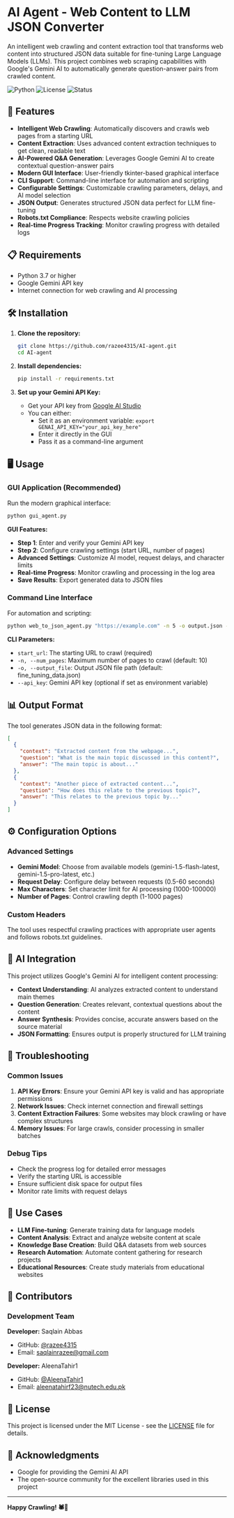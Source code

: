 # AI Agent - Web Content to LLM JSON Converter

An intelligent web crawling and content extraction tool that transforms web content into structured JSON data suitable for fine-tuning Large Language Models (LLMs). This project combines web scraping capabilities with Google's Gemini AI to automatically generate question-answer pairs from crawled content.

![Python](https://img.shields.io/badge/Python-3.7+-blue.svg)
![License](https://img.shields.io/badge/License-MIT-green.svg)
![Status](https://img.shields.io/badge/Status-Active-brightgreen.svg)

## 🚀 Features

- **Intelligent Web Crawling**: Automatically discovers and crawls web pages from a starting URL
- **Content Extraction**: Uses advanced content extraction techniques to get clean, readable text
- **AI-Powered Q&A Generation**: Leverages Google Gemini AI to create contextual question-answer pairs
- **Modern GUI Interface**: User-friendly tkinter-based graphical interface
- **CLI Support**: Command-line interface for automation and scripting
- **Configurable Settings**: Customizable crawling parameters, delays, and AI model selection
- **JSON Output**: Generates structured JSON data perfect for LLM fine-tuning
- **Robots.txt Compliance**: Respects website crawling policies
- **Real-time Progress Tracking**: Monitor crawling progress with detailed logs

## 📋 Requirements

- Python 3.7 or higher
- Google Gemini API key
- Internet connection for web crawling and AI processing

## 🛠️ Installation

1. **Clone the repository:**
   ```bash
   git clone https://github.com/razee4315/AI-agent.git
   cd AI-agent
   ```

2. **Install dependencies:**
   ```bash
   pip install -r requirements.txt
   ```

3. **Set up your Gemini API Key:**
   - Get your API key from [Google AI Studio](https://makersuite.google.com/app/apikey)
   - You can either:
     - Set it as an environment variable: `export GENAI_API_KEY="your_api_key_here"`
     - Enter it directly in the GUI
     - Pass it as a command-line argument

## 🖥️ Usage

### GUI Application (Recommended)

Run the modern graphical interface:

```bash
python gui_agent.py
```

**GUI Features:**
- **Step 1**: Enter and verify your Gemini API key
- **Step 2**: Configure crawling settings (start URL, number of pages)
- **Advanced Settings**: Customize AI model, request delays, and character limits
- **Real-time Progress**: Monitor crawling and processing in the log area
- **Save Results**: Export generated data to JSON files

### Command Line Interface

For automation and scripting:

```bash
python web_to_json_agent.py "https://example.com" -n 5 -o output.json --api_key "your_api_key"
```

**CLI Parameters:**
- `start_url`: The starting URL to crawl (required)
- `-n, --num_pages`: Maximum number of pages to crawl (default: 10)
- `-o, --output_file`: Output JSON file path (default: fine_tuning_data.json)
- `--api_key`: Gemini API key (optional if set as environment variable)

## 📊 Output Format

The tool generates JSON data in the following format:

```json
[
  {
    "context": "Extracted content from the webpage...",
    "question": "What is the main topic discussed in this content?",
    "answer": "The main topic is about..."
  },
  {
    "context": "Another piece of extracted content...",
    "question": "How does this relate to the previous topic?",
    "answer": "This relates to the previous topic by..."
  }
]
```

## ⚙️ Configuration Options

### Advanced Settings

- **Gemini Model**: Choose from available models (gemini-1.5-flash-latest, gemini-1.5-pro-latest, etc.)
- **Request Delay**: Configure delay between requests (0.5-60 seconds)
- **Max Characters**: Set character limit for AI processing (1000-100000)
- **Number of Pages**: Control crawling depth (1-1000 pages)

### Custom Headers

The tool uses respectful crawling practices with appropriate user agents and follows robots.txt guidelines.

## 🧠 AI Integration

This project utilizes Google's Gemini AI for intelligent content processing:

- **Context Understanding**: AI analyzes extracted content to understand main themes
- **Question Generation**: Creates relevant, contextual questions about the content
- **Answer Synthesis**: Provides concise, accurate answers based on the source material
- **JSON Formatting**: Ensures output is properly structured for LLM training

## 🔧 Troubleshooting

### Common Issues

1. **API Key Errors**: Ensure your Gemini API key is valid and has appropriate permissions
2. **Network Issues**: Check internet connection and firewall settings
3. **Content Extraction Failures**: Some websites may block crawling or have complex structures
4. **Memory Issues**: For large crawls, consider processing in smaller batches

### Debug Tips

- Check the progress log for detailed error messages
- Verify the starting URL is accessible
- Ensure sufficient disk space for output files
- Monitor rate limits with request delays

## 🎯 Use Cases

- **LLM Fine-tuning**: Generate training data for language models
- **Content Analysis**: Extract and analyze website content at scale
- **Knowledge Base Creation**: Build Q&A datasets from web sources
- **Research Automation**: Automate content gathering for research projects
- **Educational Resources**: Create study materials from educational websites

## 🤝 Contributors

### Development Team

**Developer:** Saqlain Abbas  
- GitHub: [@razee4315](https://github.com/razee4315)  
- Email: saqlainrazee@gmail.com

**Developer:** AleenaTahir1  
- GitHub: [@AleenaTahir1](https://github.com/AleenaTahir1)  
- Email: aleenatahirf23@nutech.edu.pk

## 📝 License

This project is licensed under the MIT License - see the [LICENSE](LICENSE) file for details.

## 🙏 Acknowledgments

- Google for providing the Gemini AI API
- The open-source community for the excellent libraries used in this project

---

**Happy Crawling! 🕷️🤖** 
